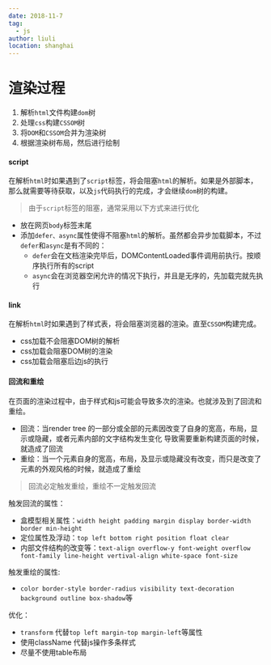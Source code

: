 ```yaml
---
date: 2018-11-7
tag: 
  - js
author: liuli
location: shanghai  
---
```

# 渲染过程

1. 解析`html`文件构建`dom`树
2. 处理`css`构建`CSSOM`树
3. 将`DOM`和`CSSOM`合并为渲染树
4. 根据渲染树布局，然后进行绘制

#### script
在解析`html`时如果遇到了`script`标签，将会阻塞`html`的解析。如果是外部脚本，那么就需要等待获取，以及`js`代码执行的完成，才会继续`dom`树的构建。

> 由于`script`标签的阻塞，通常采用以下方式来进行优化
* 放在网页`body`标签末尾
* 添加`defer、async`属性使得不阻塞`html`的解析。虽然都会异步加载脚本，不过`defer`和`async`是有不同的：
    - `defer`会在文档渲染完毕后，DOMContentLoaded事件调用前执行。按顺序执行所有的script
    - `async`会在浏览器空闲允许的情况下执行，并且是无序的，先加载完就先执行

#### link
在解析`html`时如果遇到了样式表，将会阻塞浏览器的渲染。直至`CSSOM`构建完成。
* css加载不会阻塞DOM树的解析
* css加载会阻塞DOM树的渲染
* css加载会阻塞后边js的执行

#### 回流和重绘
在页面的渲染过程中，由于样式和js可能会导致多次的渲染。也就涉及到了回流和重绘。
* 回流：当render tree 的一部分或全部的元素因改变了自身的宽高，布局，显示或隐藏，或者元素内部的文字结构发生变化 导致需要重新构建页面的时候，就造成了回流
* 重绘：当一个元素自身的宽高，布局，及显示或隐藏没有改变，而只是改变了元素的外观风格的时候，就造成了重绘
> 回流必定触发重绘，重绘不一定触发回流

触发回流的属性：
* 盒模型相关属性：`width height padding margin display border-width border min-height`
* 定位属性及浮动：`top left bottom right position float clear`
* 内部文件结构的改变等：`text-align overflow-y font-weight overflow font-family line-height vertival-align white-space font-size`

触发重绘的属性:
* `color border-style border-radius visibility text-decoration background outline box-shadow`等

优化：
* `transform` 代替`top left margin-top margin-left`等属性
* 使用className 代替js操作多条样式
* 尽量不使用table布局
